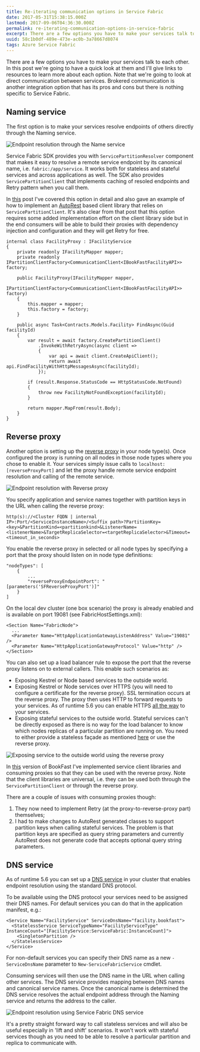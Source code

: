 ```yaml
---
title: Re-iterating communication options in Service Fabric
date: 2017-05-31T15:38:15.000Z
lastmod: 2017-09-06T04:36:30.000Z
permalink: re-iterating-communication-options-in-service-fabric
excerpt: There are a few options you have to make your services talk to each other. In this post we're going to have a quick look at them and I'll give links to resources to learn more about each option. Note that we're going to look at direct communication between services.
uuid: 58c1b0df-489e-473e-ac0b-3a78667d8074
tags: Azure Service Fabric
---
```


There are a few options you have to make your services talk to each other. In this post we're going to have a quick look at them and I'll give links to resources to learn more about each option. Note that we're going to look at direct communication between services. Brokered communication is another integration option that has its pros and cons but there is nothing specific to Service Fabric.

## Naming service

The first option is to make your services resolve endpoints of others directly through the Naming service.

![Endpoint resolution through the Name service](https://blogcontent.azureedge.net/2017/02/SF-internal-communication.png)

Service Fabric SDK provides you with `ServicePartitionResolver` component that makes it easy to resolve a remote service endpoint by its canonical name, i.e. `fabric:/app/service`. It works both for stateless and stateful services and across applications as well. The SDK also provides `ServicePartitionClient` that implements caching of resoled endpoints and Retry pattern when you call them.

In [this](/implementing-a-rest-client-for-internal-communication-in-service-fabric/) post I've covered this option in detail and also gave an example of how to implement an [AutoRest](https://github.com/Azure/autorest) based client library that relies on `ServicePartitionClient`. It's also clear from that post that this option requires some added implementation effort on the client library side but in the end consumers will be able to build their proxies with dependency injection and configuration and they will get Retry for free.

```
internal class FacilityProxy : IFacilityService  
{
    private readonly IFacilityMapper mapper;
    private readonly IPartitionClientFactory<CommunicationClient<IBookFastFacilityAPI>> factory;

    public FacilityProxy(IFacilityMapper mapper,
        IPartitionClientFactory<CommunicationClient<IBookFastFacilityAPI>> factory)
    {
        this.mapper = mapper;
        this.factory = factory;
    }

    public async Task<Contracts.Models.Facility> FindAsync(Guid facilityId)
    {
        var result = await factory.CreatePartitionClient()
            .InvokeWithRetryAsync(async client =>
            {
                var api = await client.CreateApiClient();
                return await api.FindFacilityWithHttpMessagesAsync(facilityId);
            });

        if (result.Response.StatusCode == HttpStatusCode.NotFound)
        {
            throw new FacilityNotFoundException(facilityId);
        }

        return mapper.MapFrom(result.Body);
    }
}
```

## Reverse proxy

Another option is setting up the [reverse proxy](https://docs.microsoft.com/en-us/azure/service-fabric/service-fabric-reverseproxy) in your node type(s). Once configured the proxy is running on all nodes in those node types where you chose to enable it. Your services simply issue calls to `localhost:[reverseProxyPort]` and let the proxy handle remote service endpoint resolution and calling of the remote service.

![Endpoint resolution with Reverse proxy](https://blogcontent.azureedge.net/2017/05/SF-reverse-proxy.png)

You specify application and service names together with partition keys in the URL when calling the reverse proxy:

```
http(s)://<Cluster FQDN | internal IP>:Port/<ServiceInstanceName>/<Suffix path>?PartitionKey=<key>&PartitionKind=<partitionkind>&ListenerName=<listenerName>&TargetReplicaSelector=<targetReplicaSelector>&Timeout=<timeout_in_seconds>
```

You enable the reverse proxy in selected or all node types by specifying a port that the proxy should listen on in node type definitions:

```
"nodeTypes": [
    {
        ...
        "reverseProxyEndpointPort": "[parameters('SFReverseProxyPort')]"
    }
]
```

On the local dev cluster (one box scenario) the proxy is already enabled and is available on port 19081 (see FabricHostSettings.xml):

```
<Section Name="FabricNode">
  ...
  <Parameter Name="HttpApplicationGatewayListenAddress" Value="19081" />
  <Parameter Name="HttpApplicationGatewayProtocol" Value="http" />
</Section>
```

You can also set up a load balancer rule to expose the port that the reverse proxy listens on to external callers. This enable such scenarios as:

- Exposing Kestrel or Node based services to the outside world.
- Exposing Kestrel or Node services over HTTPS (you will need to configure a certificate for the reverse proxy). SSL termination occurs at the reverse proxy. The proxy then uses HTTP to forward requests to your services. As of runtime 5.6 you can enable HTTPS [all the way](https://docs.microsoft.com/en-us/azure/service-fabric/service-fabric-reverseproxy-configure-secure-communication) to your services.
- Exposing stateful services to the outside world. Stateful services can't be directly exposed as there is no way for the load balancer to know which nodes replicas of a particular partition are running on. You need to either provide a stateless façade as mentioned [here](https://dzimchuk.net/service-fabric-stateful-services/) or use the reverse proxy.

![Exposing service to the outside world using the reverse proxy](https://blogcontent.azureedge.net/2017/05/SF-reverse-proxy-external.png)

In [this](https://github.com/dzimchuk/book-fast-service-fabric/tree/ReverseProxy) version of BookFast I've implemented service client libraries and consuming proxies so that they can be used with the reverse proxy. Note that the client libraries are universal, i.e. they can be used both through the `ServicePartitionClient` or through the reverse proxy.

There are a couple of issues with consuming proxies though:

1. They now need to implement Retry (at the proxy-to-reverse-proxy part) themselves;
2. I had to make changes to AutoRest generated classes to support partition keys when calling stateful services. The problem is that partition keys are specified as query string parameters and currently AutoRest does not generate code that accepts optional query string parameters.

## DNS service

As of runtime 5.6 you can set up a [DNS service](https://docs.microsoft.com/en-us/azure/service-fabric/service-fabric-dnsservice) in your cluster that enables endpoint resolution using the standard DNS protocol.

To be available using the DNS protocol your services need to be assigned their DNS names. For default services you can do that in the application manifest, e.g.:

```
<Service Name="FacilityService" ServiceDnsName="facility.bookfast">
  <StatelessService ServiceTypeName="FacilityServiceType" InstanceCount="[FacilityService:ServiceFabric:InstanceCount]">
    <SingletonPartition />
  </StatelessService>
</Service>
```

For non-default services you can specify their DNS name as a new `-ServiceDnsName` parameter to `New-ServiceFabricService` cmdlet.

Consuming services will then use the DNS name in the URL when calling other services. The DNS service provides mapping between DNS names and canonical service names. Once the canonical name is determined the DNS service resolves the actual endpoint address through the Naming service and returns the address to the caller.

![Endpoint resolution using Service Fabric DNS service](https://blogcontent.azureedge.net/2017/05/SF-DNS-service.png)

It's a pretty straight forward way to call stateless services and will also be useful especially in 'lift and shift' scenarios. It won't work with stateful services though as you need to be able to resolve a particular partition and replica to communicate with.
